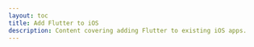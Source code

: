 ```yaml
---
layout: toc
title: Add Flutter to iOS
description: Content covering adding Flutter to existing iOS apps.
---
```

